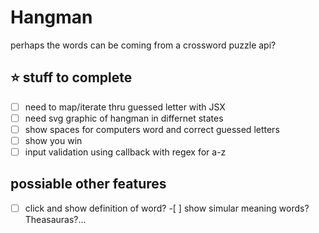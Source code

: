 # Hangman

perhaps the words can be coming from a crossword puzzle api?

## :star: stuff to complete

- [ ] need to map/iterate thru guessed letter with JSX
- [ ] need svg graphic of hangman in differnet states
- [ ] show spaces for computers word and correct guessed letters
- [ ] show you win
- [ ] input validation using callback with regex for a-z

## possiable other features

-[ ] click and show definition of word? -[ ] show simular meaning words? Theasauras?...
